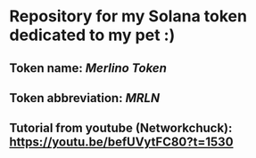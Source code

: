 # Repository for my Solana token dedicated to my pet :)

## Token name: *Merlino Token*
## Token abbreviation: *MRLN*
## Tutorial from youtube (Networkchuck): https://youtu.be/befUVytFC80?t=1530
